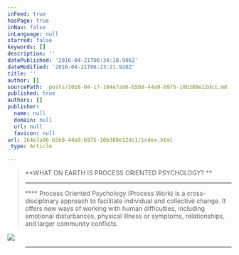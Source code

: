 ```yaml
---
inFeed: true
hasPage: true
inNav: false
inLanguage: null
starred: false
keywords: []
description: ''
datePublished: '2016-04-21T06:34:18.986Z'
dateModified: '2016-04-21T06:23:21.920Z'
title: ''
author: []
sourcePath: _posts/2016-04-17-164e7a96-b5b8-44a9-b975-10b388e12dc1.md
published: true
authors: []
publisher:
  name: null
  domain: null
  url: null
  favicon: null
url: 164e7a96-b5b8-44a9-b975-10b388e12dc1/index.html
_type: Article

---
```

> **WHAT ON EARTH IS PROCESS ORIENTED PSYCHOLOGY? **
> 
> ****
> 
> **** Process Oriented Psychology (Process Work) is a cross-disciplinary approach to facilitate individual and collective change. It offers new ways of working with human difficulties, including emotional disturbances, physical illness or symptoms, relationships, and larger community conflicts. 

![](https://imgflo.herokuapp.com/graph/vahj1ThiexotieMo/81ee84656ad41eaa914f320eecbcbf91/passthrough.jpg?height=505&input=https%3A%2F%2Fs3-us-west-2.amazonaws.com%2Fthe-grid-img%2Fp%2Ffaaf6cbbc36e54e13b9b5b14b98ee8497607617b.jpg&width=750)

> ****